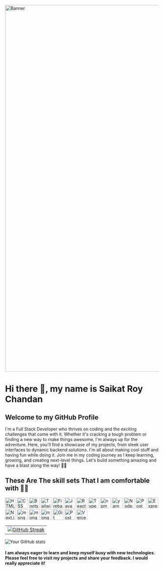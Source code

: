<img src="https://i.pinimg.com/originals/47/20/51/472051c6d88bd2837525520597251d67.gif" width='1200px' alt="Banner" />

# Hi there 👋, my name is Saikat Roy Chandan
## Welcome to my GitHub Profile 
I'm a Full Stack Developer who thrives on coding and the exciting challenges that come with it. Whether it's cracking a tough problem or finding a new way to make things awesome, I'm always up for the adventure. Here, you'll find a showcase of my projects, from sleek user interfaces to dynamic backend solutions. I'm all about making cool stuff and having fun while doing it. Join me in my coding journey as I keep learning, growing, and creating next-level things. Let's build something amazing and have a blast along the way! 🚀✨

## These Are The skill sets That I am comfortable with 🦾😉
<img width="35" src="https://user-images.githubusercontent.com/25181517/192158954-f88b5814-d510-4564-b285-dff7d6400dad.png" alt="HTML" title="HTML"/> <img width="35" src="https://user-images.githubusercontent.com/25181517/183898674-75a4a1b1-f960-4ea9-abcb-637170a00a75.png" alt="CSS" title="CSS"/> <img width="35" src="https://user-images.githubusercontent.com/25181517/183898054-b3d693d4-dafb-4808-a509-bab54cf5de34.png" alt="Bootstrap" title="Bootstrap"/> <img width="35" src="https://user-images.githubusercontent.com/25181517/202896760-337261ed-ee92-4979-84c4-d4b829c7355d.png" alt="Tailwind CSS" title="Tailwind CSS"/> <img width="35" src="https://user-images.githubusercontent.com/25181517/189716855-2c69ca7a-5149-4647-936d-780610911353.png" alt="Firebase" title="Firebase"/> <img width="35" src="https://user-images.githubusercontent.com/25181517/117447155-6a868a00-af3d-11eb-9cfe-245df15c9f3f.png" alt="JavaScript" title="JavaScript"/> <img width="35" src="https://user-images.githubusercontent.com/25181517/183897015-94a058a6-b86e-4e42-a37f-bf92061753e5.png" alt="React" title="React"/> <img width="35" src="https://user-images.githubusercontent.com/25181517/183890598-19a0ac2d-e88a-4005-a8df-1ee36782fde1.png" alt="TypeScript" title="TypeScript"/> <img width="35" src="https://user-images.githubusercontent.com/25181517/121401671-49102800-c959-11eb-9f6f-74d49a5e1774.png" alt="npm" title="npm"/> <img width="35" src="https://user-images.githubusercontent.com/25181517/183049794-a3dfaddd-22ee-4ffe-b0b4-549ccd4879f9.png" alt="yarn" title="yarn"/> <img width="35" src="https://user-images.githubusercontent.com/25181517/183568594-85e280a7-0d7e-4d1a-9028-c8c2209e073c.png" alt="Node.js" title="Node.js"/> <img width="35" src="https://media.licdn.com/dms/image/D4D12AQEk8opKsyHhRQ/article-cover_image-shrink_720_1280/0/1693917399837?e=2147483647&v=beta&t=6LPN-E9p8k_59NMv17edpwj8ofRzcXd_vlmlFoc1fLw" alt="Postman" title="Postman"/> <img width="35" src="https://user-images.githubusercontent.com/25181517/183859966-a3462d8d-1bc7-4880-b353-e2cbed900ed6.png" alt="Express" title="Express"/> <img width="35" src="https://github.com/marwin1991/profile-technology-icons/assets/136815194/5f8c622c-c217-4649-b0a9-7e0ee24bd704" alt="Next.js" title="Next.js"/> <img width="35" src="https://user-images.githubusercontent.com/25181517/182884177-d48a8579-2cd0-447a-b9a6-ffc7cb02560e.png" alt="mongoDB" title="mongoDB"/> <img width="35" src="https://seeklogo.com/images/G/greensock-gsap-icon-logo-13BB451E88-seeklogo.com.png" alt="mongoDB" title="GSAP"/> <img width="35" src="https://cdn.iconscout.com/icon/free/png-256/free-framer-7662382-6297368.png" alt="mongoDB" title="GSAP"/> <img width="35" src="https://user-images.githubusercontent.com/25181517/192108372-f71d70ac-7ae6-4c0d-8395-51d8870c2ef0.png" alt="Git" title="Git"/> <img width="35" src="https://user-images.githubusercontent.com/25181517/192109061-e138ca71-337c-4019-8d42-4792fdaa7128.png" alt="Postman" title="Postman"/> <img width="35" src="https://logowik.com/content/uploads/images/vercel1868.jpg" alt="Vercel" title="Vercel"/>



|         |
|---------|
| [![GitHub Streak](https://github-readme-streak-stats.herokuapp.com?user=SAIKOT-ROY&theme=tokyonight-duo&hide_border=true&border_radius=4&card_height=170&type=png)](https://git.io/streak-stats) |

![Your GitHub stats](https://github-readme-stats.vercel.app/api?username=saikatroy&theme=dracula&show_icons=true&card_width=400)

#### I am always eager to learn and keep myself busy with new technologies. Please feel free to visit my projects and share your feedback. I would really appreciate it!










